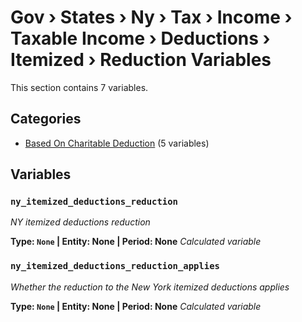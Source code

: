 # Gov › States › Ny › Tax › Income › Taxable Income › Deductions › Itemized › Reduction Variables

This section contains 7 variables.

## Categories

- [Based On Charitable Deduction](based_on_charitable_deduction/index.md) (5 variables)

## Variables

### `ny_itemized_deductions_reduction`
*NY itemized deductions reduction*

**Type: `None` | Entity: None | Period: None**
*Calculated variable*

### `ny_itemized_deductions_reduction_applies`
*Whether the reduction to the New York itemized deductions applies*

**Type: `None` | Entity: None | Period: None**
*Calculated variable*
